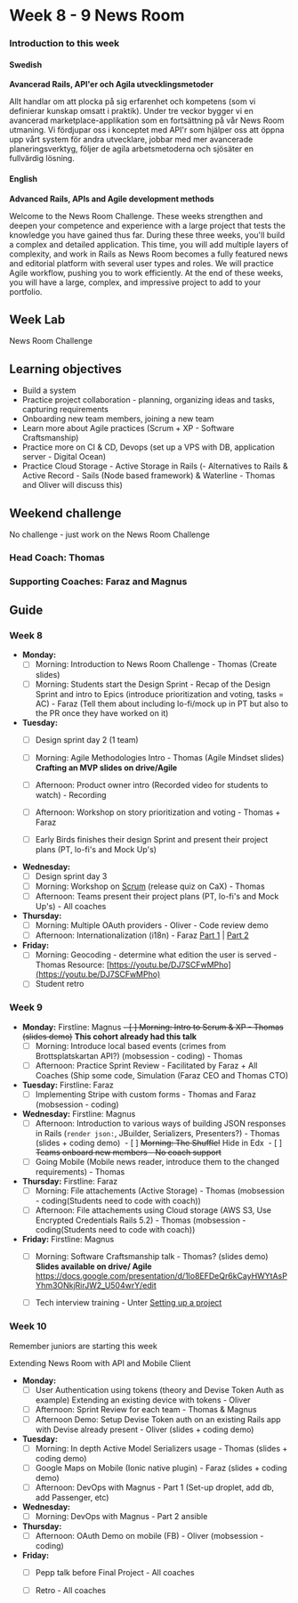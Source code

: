 # Week 8 - 9 News Room
### Introduction to this week

#### Swedish
**Avancerad Rails, API'er och Agila utvecklingsmetoder**

Allt handlar om att plocka på sig erfarenhet och kompetens (som vi definierar kunskap omsatt i praktik). Under tre veckor bygger vi en avancerad marketplace-applikation som en fortsättning på vår News Room utmaning. Vi fördjupar oss i konceptet med API'r som hjälper oss att öppna upp vårt system för andra utvecklare, jobbar med mer avancerade planeringsverktyg, följer de agila arbetsmetoderna och sjösäter en fullvärdig lösning.

#### English
**Advanced Rails, APIs and Agile development methods**

Welcome to the News Room Challenge. These weeks strengthen and deepen your competence and experience with a large project that tests the knowledge you have gained thus far. During these three weeks, you'll build a complex and detailed application. This time, you will add multiple layers of complexity, and work in Rails as News Room becomes a fully featured news and editorial platform with several user types and roles. We will practice Agile workflow, pushing you to work efficiently. At the end of these weeks, you will have a large, complex, and impressive project to add to your portfolio.

## Week Lab
News Room Challenge

## Learning objectives

- Build a system
- Practice project collaboration - planning, organizing ideas and tasks, capturing requirements 
- Onboarding new team members, joining a new team
- Learn more about Agile practices (Scrum + XP - Software Craftsmanship)
- Practice more on CI & CD, Devops (set up a VPS with DB, application server - Digital Ocean)
- Practice Cloud Storage - Active Storage in Rails
(- Alternatives to Rails & Active Record - Sails (Node based framework) & Waterline - Thomas and Oliver will discuss this)

## Weekend challenge

No challenge - just work on the News Room Challenge

### Head Coach: Thomas
### Supporting Coaches: Faraz and Magnus


## Guide

### Week 8
- **Monday:**
  - [ ] Morning: Introduction to News Room Challenge - Thomas (Create slides)
  - [ ] Morning: Students start the Design Sprint - Recap of the Design Sprint and intro to Epics (introduce prioritization and voting, tasks = AC) - Faraz (Tell them about including lo-fi/mock up in PT but also to the PR once they have worked on it) 
   
- **Tuesday:**
  - [ ] Design sprint day 2 (1 team)
  - [ ] Morning: Agile Methodologies Intro - Thomas (Agile Mindset slides) **Crafting an MVP slides on drive/Agile**
  - [ ] Afternoon: Product owner intro (Recorded video for students to watch) - Recording 
  - [ ] Afternoon: Workshop on story prioritization and voting - Thomas + Faraz
  
  - [ ] Early Birds finishes their design Sprint and present their project plans (PT, lo-fi's and Mock Up's)

- **Wednesday:**
  - [ ] Design sprint day 3 
  - [ ] Morning: Workshop on [Scrum](http://www.scrumguides.org/) (release quiz on CaX) - Thomas
  - [ ] Afternoon: Teams present their project plans (PT, lo-fi's and Mock Up's) - All coaches
  
- **Thursday:**
  - [ ] Morning: Multiple OAuth providers - Oliver - Code review demo
  - [ ] Afternoon: Internationalization (i18n) - Faraz [Part 1](https://youtu.be/eBwjN5drg-Q) | [Part 2](https://youtu.be/0Nen6z0cIbo)

- **Friday:**
  - [ ] Morning: Geocoding - determine what edition the user is served - Thomas Resource: [https://youtu.be/DJ7SCFwMPho](https://youtu.be/DJ7SCFwMPho)
  - [ ] Student retro

### Week 9
- **Monday:**
Firstline: Magnus
  ~~- [ ] Morning: Intro to Scrum & XP - Thomas (slides demo)~~ **This cohort already had this talk**
  - [ ] Morning: Introduce local based events (crimes from Brottsplatskartan API?) (mobsession - coding) - Thomas
  - [ ] Afternoon: Practice Sprint Review - Facilitated by Faraz + All Coaches (Ship some code, Simulation (Faraz CEO and Thomas CTO)

- **Tuesday:**
Firstline: Faraz
  - [ ] Implementing Stripe with custom forms - Thomas and Faraz (mobsession - coding)

- **Wednesday:**
Firstline: Magnus
  - [ ] Afternoon: Introduction to various ways of building JSON responses in Rails (`render json:`, JBuilder, Serializers, Presenters?) - Thomas (slides + coding demo)
  - [ ] ~~Morning: The Shuffle!~~ Hide in Edx
  - [ ] ~~Teams onboard new members - No coach support~~
  - [ ] Going Mobile (Mobile news reader, introduce them to the changed requirements) - Thomas

- **Thursday:**
Firstline: Faraz
  - [ ] Morning: File attachements (Active Storage) - Thomas (mobsession - coding(Students need to code with coach))
  - [ ] Afternoon: File attachements using Cloud storage (AWS S3, Use Encrypted Credentials Rails 5.2) - Thomas (mobsession - coding(Students need to code with coach))

- **Friday:**
Firstline: Magnus
  - [ ] Morning: Software Craftsmanship talk - Thomas? (slides demo) **Slides available on drive/ Agile**
  https://docs.google.com/presentation/d/1lo8EFDeQr6kCayHWYtAsPYhm3ONkjRirJW2_U504wrY/edit
  - [ ] Tech interview training - Unter [Setting up a project](../miscellaneous/assessments/assessment_6.md)
 

### Week 10
Remember juniors are starting this week

Extending News Room with API and Mobile Client
- **Monday:**
  - [ ] User Authentication using tokens (theory and Devise Token Auth as example) Extending an existing device with tokens - Oliver 
  - [ ] Afternoon: Sprint Review for each team - Thomas & Magnus 
  - [ ] Afternoon Demo: Setup Devise Token auth on an existing Rails app with Devise already present - Oliver (slides + coding demo)
  
- **Tuesday:**
  - [ ] Morning: In depth Active Model Serializers usage - Thomas (slides + coding demo)
  - [ ] Google Maps on Mobile (Ionic native plugin) - Faraz (slides + coding demo)
  - [ ] Afternoon: DevOps with Magnus - Part 1 (Set-up droplet, add db, add Passenger, etc)
  
- **Wednesday:**
   - [ ] Morning: DevOps with Magnus - Part 2 ansible
  
- **Thursday:**
  - [ ] Afternoon: OAuth Demo on mobile (FB) - Oliver (mobsession - coding)

- **Friday:**
  - [ ] Pepp talk before Final Project - All coaches
  - [ ] Retro - All coaches

